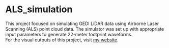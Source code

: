 # ALS_simulation
This project focused on simulating GEDI LiDAR data using Airborne Laser Scanning (ALS) point cloud data. The simulator was set up with appropriate input parameters to generate 22-meter footprint waveforms.  
For the visual outputs of this project, visit [my website](https://mo-agh.github.io/projects/).
